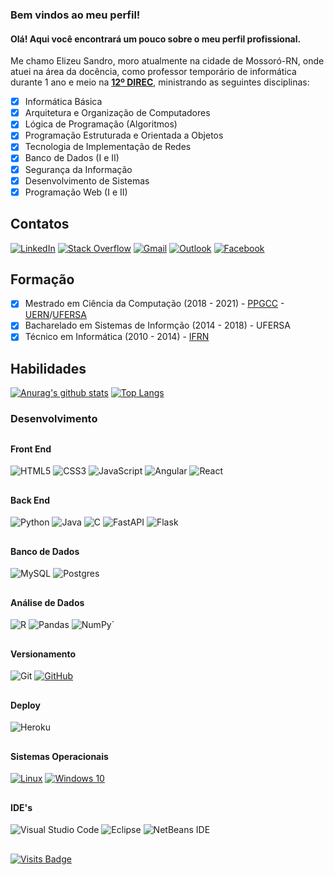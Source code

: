 
### Bem vindos ao meu perfil!

#### Olá! Aqui você encontrará um pouco sobre o meu perfil profissional. 

Me chamo Elizeu Sandro, moro atualmente na cidade de Mossoró-RN, onde atuei na área da docência, como professor temporário de informática durante 1 ano e meio na **[12º DIREC](https://www.facebook.com/direcmossoro/)**, ministrando as seguintes disciplinas:

 - [x] Informática Básica
 - [x] Arquitetura e Organização de Computadores
 - [x] Lógica de Programação (Algoritmos)
 - [x] Programação Estruturada e Orientada a Objetos
 - [x] Tecnologia de Implementação de Redes
 - [x] Banco de Dados (I e II)
 - [x] Segurança da Informação
 - [x] Desenvolvimento de Sistemas
 - [x] Programação Web (I e II)

## Contatos
[![LinkedIn](https://img.shields.io/badge/linkedin-%230077B5.svg?style=for-the-badge&logo=linkedin&logoColor=white)](https://www.linkedin.com/in/elizeusandro/) [![Stack Overflow](https://img.shields.io/badge/-Stackoverflow-FE7A16?style=for-the-badge&logo=stack-overflow&logoColor=white)](https://stackoverflow.com/users/12894615/elizeu-sandro) [![Gmail](https://img.shields.io/badge/Gmail-D14836?style=for-the-badge&logo=gmail&logoColor=white)](mailto:elizeusandro3@gmail.com) [![Outlook](https://img.shields.io/badge/Microsoft_Outlook-0078D4?style=for-the-badge&logo=microsoft-outlook&logoColor=white)](mailto:elizeusandrohotmail.com) [![Facebook](https://img.shields.io/badge/Facebook-%231877F2.svg?style=for-the-badge&logo=Facebook&logoColor=white)](https://www.facebook.com/elizeusandro/)  



## Formação

 - [x] Mestrado em Ciência da Computação (2018 - 2021) - [PPGCC](https://ppgcc.ufersa.edu.br/) - [UERN](http://portal.uern.br/)/[UFERSA](https://ufersa.edu.br/)
 - [x] Bacharelado em Sistemas de Informção (2014 - 2018) - UFERSA
 - [x] Técnico em Informática (2010 - 2014) - [IFRN](https://portal.ifrn.edu.br/campus/ipanguacu)

## Habilidades
[![Anurag's github stats](https://github-readme-stats.vercel.app/api?username=ElizeuS&theme=compact&show_icons=true)](https://github.com/ElizeuS/) [![Top Langs](https://github-readme-stats.vercel.app/api/top-langs/?username=ElizeuS&layout=compact&theme=compact)](https://github.com/ElizeuS/)

### Desenvolvimento
##
#### Front End
![HTML5](https://img.shields.io/badge/html5-%23E34F26.svg?style=for-the-badge&logo=html5&logoColor=white)      ![CSS3](https://img.shields.io/badge/css3-%231572B6.svg?style=for-the-badge&logo=css3&logoColor=white) ![JavaScript](https://img.shields.io/badge/javascript-%23323330.svg?style=for-the-badge&logo=javascript&logoColor=%23F7DF1E) ![Angular](https://img.shields.io/badge/angular-%23DD0031.svg?style=for-the-badge&logo=angular&logoColor=white) ![React](https://img.shields.io/badge/react-%2320232a.svg?style=for-the-badge&logo=react&logoColor=%2361DAFB)

##

#### Back End
![Python](https://img.shields.io/badge/python-%2314354C.svg?style=for-the-badge&logo=python&logoColor=white) ![Java](https://img.shields.io/badge/java-%23ED8B00.svg?style=for-the-badge&logo=java&logoColor=white) ![C](https://img.shields.io/badge/c-%2300599C.svg?style=for-the-badge&logo=c&logoColor=white) ![FastAPI](https://img.shields.io/badge/FastAPI-005571?style=for-the-badge&logo=fastapi) ![Flask](https://img.shields.io/badge/flask-%23000.svg?style=for-the-badge&logo=flask&logoColor=white)

##
#### Banco de Dados
![MySQL](https://img.shields.io/badge/mysql-%2300f.svg?style=for-the-badge&logo=mysql&logoColor=white) ![Postgres](https://img.shields.io/badge/postgres-%23316192.svg?style=for-the-badge&logo=postgresql&logoColor=white)

## 
#### Análise de Dados
![R](https://img.shields.io/badge/r-%23276DC3.svg?style=for-the-badge&logo=r&logoColor=white) ![Pandas](https://img.shields.io/badge/pandas-%23150458.svg?style=for-the-badge&logo=pandas&logoColor=white) ![NumPy](https://img.shields.io/badge/numpy-%23013243.svg?style=for-the-badge&logo=numpy&logoColor=white)`  

##

#### Versionamento
![Git](https://img.shields.io/badge/git-%23F05033.svg?style=for-the-badge&logo=git&logoColor=white) [![GitHub](https://img.shields.io/badge/github-%23121011.svg?style=for-the-badge&logo=github&logoColor=white)](https://github.com/ElizeuS)
##
#### Deploy
![Heroku](https://img.shields.io/badge/heroku-%23430098.svg?style=for-the-badge&logo=heroku&logoColor=white)
##
#### Sistemas Operacionais
[![Linux](https://img.shields.io/badge/Linux-FCC624?style=for-the-badge&logo=linux&logoColor=black)](https://github.com/ElizeuS/) [![Windows 10](https://img.shields.io/badge/Windows-0078D6?style=for-the-badge&logo=windows&logoColor=white)](https://github.com/ElizeuS/)
## 

#### IDE's
![Visual Studio Code](https://img.shields.io/badge/VisualStudioCode-0078d7.svg?style=for-the-badge&logo=visual-studio-code&logoColor=white) ![Eclipse](https://img.shields.io/badge/Eclipse-FE7A16.svg?style=for-the-badge&logo=Eclipse&logoColor=whie) ![NetBeans IDE](https://img.shields.io/badge/NetBeansIDE-1B6AC6.svg?style=for-the-badge&logo=apache-netbeans-ide&logoColor=white)
  

##

[![Visits Badge](https://badges.pufler.dev/visits/ElizeuS/ElizeuS)](https://badges.pufler.dev)
